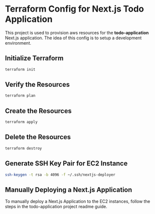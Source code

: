 # Terraform Config for Next.js Todo Application

This project is used to provision aws resources for the **todo-application** Next.js application. The idea of this config is to setup a development environment.

## Initialize Terraform

```bash
terraform init
```

## Verify the Resources

```bash
terraform plan
```

## Create the Resources

```bash
terraform apply
```

## Delete the Resources

```bash
terraform destroy
```

## Generate SSH Key Pair for EC2 Instance

```bash
ssh-keygen -t rsa -b 4096 -f ~/.ssh/nextjs-deployer
```

## Manually Deploying a Next.js Application

To manually deploy a Next.js Application to the EC2 instances, follow the steps in the todo-application project readme guide.